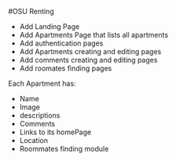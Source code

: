 #OSU Renting

* Add Landing Page
* Add Apartments Page that lists all apartments
* Add authentication pages
* Add Apartments creating and editing pages
* Add comments creating and editing pages
* Add roomates finding pages

Each Apartment has:
* Name
* Image
* descriptions
* Comments
* Links to its homePage
* Location
* Roommates finding module